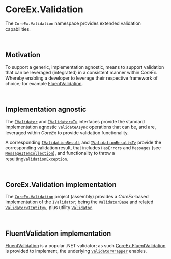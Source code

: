 # CoreEx.Validation

The `CoreEx.Validation` namespace provides extended validation capabilities.

<br/>

## Motivation

To support a generic, implementation agnostic, means to support validation that can be leveraged (integrated) in a consistent manner within _CoreEx_. Whereby enabling a developer to leverage their respective framework of choice; for example [FluentValidation](#FluentValidation-implementation).

<br/>

## Implementation agnostic

The [`IValidator`](./IValidator.cs) and [`IValidator<T>`](./IValidatorT.cs) interfaces provide the standard implementation agnostic `ValidateAsync` operations that can be, and are, leveraged within _CoreEx_ to provide validation functionality.

A corresponding [`IValidationResult`](./IValidationResult.cs) and [`IValidationResult<T>`](./IValidationResultT.cs) provide the corresponding validation result, that includes `HasErrors` and `Messages` (see [`MessageItemCollection`](../Entities/MessageItemCollection.cs)), and functionality to throw a resulting[`ValidationException`](../ValidationException.cs). 

<br/>

## CoreEx.Validation implementation 

The [`CoreEx.Validation`](../../CoreEx.Validation) project (assembly) provides a _CoreEx_-based implementation of the `IValidator`; being the [`ValidatorBase`](../../CoreEx.Validation/ValidatorBase.cs) and related [`Validator<TEntity>`](../../CoreEx.Validation/ValidatorT.cs), plus utility [`Validator`](../../CoreEx.Validation/Validator.cs).

<br/>

## FluentValidation implementation

[FluentValidation](https://github.com/FluentValidation/FluentValidation) is a popular .NET validator; as such [CoreEx.FluentValidation](../../CoreEx.FluentValidation) is provided to implement, the underlying [`ValidatorWrapper`](../../CoreEx.FluentValidation/ValidatorWrapper.cs) enables.
